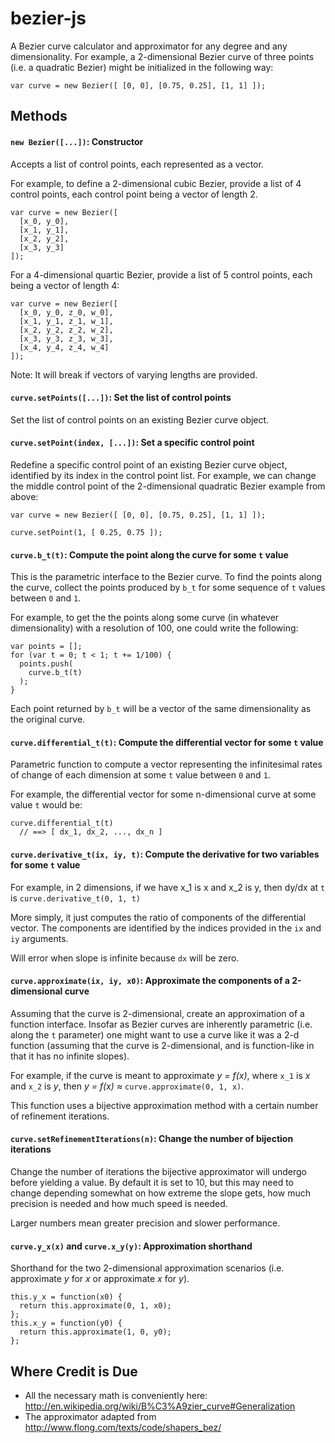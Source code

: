 # bezier-js

A Bezier curve calculator and approximator for any degree and any 
dimensionality. For example, a 2-dimensional Bezier curve of three points (i.e. 
a quadratic Bezier) might be initialized in the following way:

    var curve = new Bezier([ [0, 0], [0.75, 0.25], [1, 1] ]);

## Methods

#### `new Bezier([...])`: Constructor

Accepts a list of control points, each represented as a vector.

For example, to define a 2-dimensional cubic Bezier, provide a list of 4 control 
points, each control point being a vector of length 2.

    var curve = new Bezier([
      [x_0, y_0],
      [x_1, y_1],
      [x_2, y_2],
      [x_3, y_3]
    ]);

For a 4-dimensional quartic Bezier, provide a list of 5 control points, each 
being a vector of length 4:

    var curve = new Bezier([ 
      [x_0, y_0, z_0, w_0], 
      [x_1, y_1, z_1, w_1], 
      [x_2, y_2, z_2, w_2],
      [x_3, y_3, z_3, w_3],
      [x_4, y_4, z_4, w_4]
    ]);

Note: It will break if vectors of varying lengths are provided.

#### `curve.setPoints([...])`: Set the list of control points

Set the list of control points on an existing Bezier curve object.

#### `curve.setPoint(index, [...])`: Set a specific control point

Redefine a specific control point of an existing Bezier curve object, identified
by its index in the control point list. For example, we can change the middle 
control point of the 2-dimensional quadratic Bezier example from above:

    var curve = new Bezier([ [0, 0], [0.75, 0.25], [1, 1] ]);

    curve.setPoint(1, [ 0.25, 0.75 ]);

#### `curve.b_t(t)`: Compute the point along the curve for some `t` value

This is the parametric interface to the Bezier curve. To find the points along
the curve, collect the points produced by `b_t` for some sequence of `t` values 
between `0` and `1`.

For example, to get the the points along some curve (in whatever dimensionality)
with a resolution of 100, one could write the following:

    var points = [];
    for (var t = 0; t < 1; t += 1/100) {
      points.push(
        curve.b_t(t)
      );
    }

Each point returned by `b_t` will be a vector of the same dimensionality as the 
original curve.

#### `curve.differential_t(t)`: Compute the differential vector for some `t` value

Parametric function to compute a vector representing the infinitesimal rates of 
change of each dimension at some `t` value between `0` and `1`.

For example, the differential vector for some n-dimensional curve at some value 
`t` would be:

    curve.differential_t(t)
      // ==> [ dx_1, dx_2, ..., dx_n ]

#### `curve.derivative_t(ix, iy, t)`: Compute the derivative for two variables for some `t` value

For example, in 2 dimensions, if we have x_1 is x and x_2 is y, then dy/dx at 
`t` is `curve.derivative_t(0, 1, t)`

More simply, it just computes the ratio of components of the differential 
vector. The components are identified by the indices provided in the `ix` and 
`iy` arguments.

Will error when slope is infinite because `dx` will be zero.

#### `curve.approximate(ix, iy, x0)`: Approximate the components of a 2-dimensional curve

Assuming that the curve is 2-dimensional, create an approximation of a function 
interface. Insofar as Bezier curves are inherently parametric (i.e. along the 
`t` parameter) one might want to use a curve like it was a 2-d function 
(assuming that the curve is 2-dimensional, and is function-like in that it has 
no infinite slopes).

For example, if the curve is meant to approximate *y = f(x)*, where `x_1` is
*x* and `x_2` is *y*, then *y = f(x) ≈* `curve.approximate(0, 1, x)`.

This function uses a bijective approximation method with a certain number of 
refinement iterations.

#### `curve.setRefinementIterations(n)`: Change the number of bijection iterations

Change the number of iterations the bijective approximator will undergo before
yielding a value. By default it is set to 10, but this may need to change 
depending somewhat on how extreme the slope gets, how much precision is needed 
and how much speed is needed.

Larger numbers mean greater precision and slower performance. 

#### `curve.y_x(x)` and `curve.x_y(y)`: Approximation shorthand

Shorthand for the two 2-dimensional approximation scenarios (i.e. approximate
*y* for *x* or approximate *x* for *y*).

    this.y_x = function(x0) {
      return this.approximate(0, 1, x0);
    };
    this.x_y = function(y0) {
      return this.approximate(1, 0, y0);
    };

## Where Credit is Due

* All the necessary math is conveniently here: http://en.wikipedia.org/wiki/B%C3%A9zier_curve#Generalization
* The approximator adapted from http://www.flong.com/texts/code/shapers_bez/